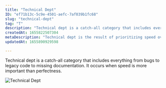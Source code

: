 ```yaml
---
title: "Technical Dept"
ID: "ef71b13c-5c9e-4501-aefc-7af039b1fc68"
slug: "technical-dept"
tag: "T"
description: "Technical dept is a catch-all category that includes everything from bugs to legacy code to missing documentation. It occurs when speed is more important than perfectness. "
createdAt: 1655822507304
metaDescription: "Technical dept is the result of prioritizing speed over excellence."
updatedAt: 1655890929598

---
```

Technical dept is a catch-all category that includes everything from bugs to legacy code to missing documentation. It occurs when speed is more important than perfectness. 

![Technical Dept](https://media.giphy.com/media/ndnyR8GTOtTQ9Og2vP/giphy.gif)